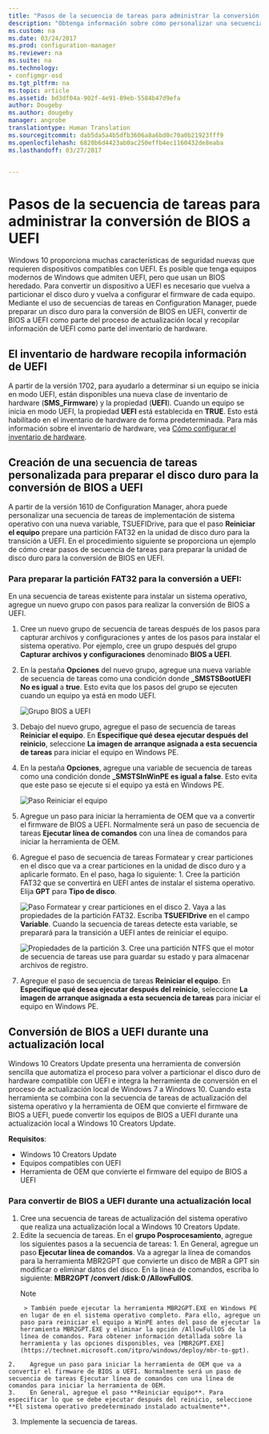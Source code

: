 ```yaml
---
title: "Pasos de la secuencia de tareas para administrar la conversión de BIOS a UEFI | Configuration Manager"
description: "Obtenga información sobre cómo personalizar una secuencia de tareas de implementación de sistema operativo para preparar una partición FAT32 para la transición a UEFI."
ms.custom: na
ms.date: 03/24/2017
ms.prod: configuration-manager
ms.reviewer: na
ms.suite: na
ms.technology:
- configmgr-osd
ms.tgt_pltfrm: na
ms.topic: article
ms.assetid: bd3df04a-902f-4e91-89eb-5584b47d9efa
author: Dougeby
ms.author: dougeby
manager: angrobe
translationtype: Human Translation
ms.sourcegitcommit: dab5da5a4b5dfb3606a8a6bd0c70a0b21923fff9
ms.openlocfilehash: 6820b6d4423ab0ac250effb4ec1160432de8eaba
ms.lasthandoff: 03/27/2017


---
```

# <a name="task-sequence-steps-to-manage-bios-to-uefi-conversion"></a>Pasos de la secuencia de tareas para administrar la conversión de BIOS a UEFI
Windows 10 proporciona muchas características de seguridad nuevas que requieren dispositivos compatibles con UEFI. Es posible que tenga equipos modernos de Windows que admiten UEFI, pero que usan un BIOS heredado. Para convertir un dispositivo a UEFI es necesario que vuelva a particionar el disco duro y vuelva a configurar el firmware de cada equipo. Mediante el uso de secuencias de tareas en Configuration Manager, puede preparar un disco duro para la conversión de BIOS en UEFI, convertir de BIOS a UEFI como parte del proceso de actualización local y recopilar información de UEFI como parte del inventario de hardware.

## <a name="hardware-inventory-collects-uefi-information"></a>El inventario de hardware recopila información de UEFI
A partir de la versión 1702, para ayudarlo a determinar si un equipo se inicia en modo UEFI, están disponibles una nueva clase de inventario de hardware (**SMS_Firmware**) y la propiedad (**UEFI**). Cuando un equipo se inicia en modo UEFI, la propiedad **UEFI** está establecida en **TRUE**. Esto está habilitado en el inventario de hardware de forma predeterminada. Para más información sobre el inventario de hardware, vea [Cómo configurar el inventario de hardware](/sccm/core/clients/manage/inventory/configure-hardware-inventory).

## <a name="create-a-custom-task-sequence-to-prepare-the-hard-drive-for-bios-to-uefi-conversion"></a>Creación de una secuencia de tareas personalizada para preparar el disco duro para la conversión de BIOS a UEFI
A partir de la versión 1610 de Configuration Manager, ahora puede personalizar una secuencia de tareas de implementación de sistema operativo con una nueva variable, TSUEFIDrive, para que el paso **Reiniciar el equipo** prepare una partición FAT32 en la unidad de disco duro para la transición a UEFI. En el procedimiento siguiente se proporciona un ejemplo de cómo crear pasos de secuencia de tareas para preparar la unidad de disco duro para la conversión de BIOS en UEFI.

### <a name="to-prepare-the-fat32-partition-for-the-conversion-to-uefi"></a>Para preparar la partición FAT32 para la conversión a UEFI:
En una secuencia de tareas existente para instalar un sistema operativo, agregue un nuevo grupo con pasos para realizar la conversión de BIOS a UEFI.

1. Cree un nuevo grupo de secuencia de tareas después de los pasos para capturar archivos y configuraciones y antes de los pasos para instalar el sistema operativo. Por ejemplo, cree un grupo después del grupo **Capturar archivos y configuraciones** denominado **BIOS a UEFI**.
2. En la pestaña **Opciones** del nuevo grupo, agregue una nueva variable de secuencia de tareas como una condición donde **_SMSTSBootUEFI** **No es igual** a **true**. Esto evita que los pasos del grupo se ejecuten cuando un equipo ya está en modo UEFI.

   ![Grupo BIOS a UEFI](../../core/get-started/media/BIOS-to-UEFI-group.png)
3. Debajo del nuevo grupo, agregue el paso de secuencia de tareas **Reiniciar el equipo**. En **Especifique qué desea ejecutar después del reinicio**, seleccione **La imagen de arranque asignada a esta secuencia de tareas** para iniciar el equipo en Windows PE.  
4. En la pestaña **Opciones**, agregue una variable de secuencia de tareas como una condición donde **_SMSTSInWinPE es igual a false**. Esto evita que este paso se ejecute si el equipo ya está en Windows PE.

    ![Paso Reiniciar el equipo](../../core/get-started/media/restart-in-windows-pe.png)
5. Agregue un paso para iniciar la herramienta de OEM que va a convertir el firmware de BIOS a UEFI. Normalmente será un paso de secuencia de tareas **Ejecutar línea de comandos** con una línea de comandos para iniciar la herramienta de OEM.
6.    Agregue el paso de secuencia de tareas Formatear y crear particiones en el disco que va a crear particiones en la unidad de disco duro y a aplicarle formato. En el paso, haga lo siguiente:
    1.    Cree la partición FAT32 que se convertirá en UEFI antes de instalar el sistema operativo. Elija **GPT** para **Tipo de disco**.

       ![Paso Formatear y crear particiones en el disco](../media/format-and-partition-disk.png)
    2.    Vaya a las propiedades de la partición FAT32. Escriba **TSUEFIDrive** en el campo **Variable**. Cuando la secuencia de tareas detecte esta variable, se preparará para la transición a UEFI antes de reiniciar el equipo.

       ![Propiedades de la partición](../../core/get-started/media/partition-properties.png)
    3. Cree una partición NTFS que el motor de secuencia de tareas use para guardar su estado y para almacenar archivos de registro.
7.    Agregue el paso de secuencia de tareas **Reiniciar el equipo**. En **Especifique qué desea ejecutar después del reinicio**, seleccione **La imagen de arranque asignada a esta secuencia de tareas** para iniciar el equipo en Windows PE.  

## <a name="convert-from-bios-to-uefi-during-an-in-place-upgrade"></a>Conversión de BIOS a UEFI durante una actualización local
Windows 10 Creators Update presenta una herramienta de conversión sencilla que automatiza el proceso para volver a particionar el disco duro de hardware compatible con UEFI e integra la herramienta de conversión en el proceso de actualización local de Windows 7 a Windows 10. Cuando esta herramienta se combina con la secuencia de tareas de actualización del sistema operativo y la herramienta de OEM que convierte el firmware de BIOS a UEFI, puede convertir los equipos de BIOS a UEFI durante una actualización local a Windows 10 Creators Update.

**Requisitos**:
- Windows 10 Creators Update
- Equipos compatibles con UEFI
- Herramienta de OEM que convierte el firmware del equipo de BIOS a UEFI

### <a name="to-convert-from-bios-to-uefi-during-an-in-place-upgrade"></a>Para convertir de BIOS a UEFI durante una actualización local
1.    Cree una secuencia de tareas de actualización del sistema operativo que realiza una actualización local a Windows 10 Creators Update.
2.    Edite la secuencia de tareas. En el **grupo Posprocesamiento**, agregue los siguientes pasos a la secuencia de tareas:
    1.    En General, agregue un paso **Ejecutar línea de comandos**. Va a agregar la línea de comandos para la herramienta MBR2GPT que convierte un disco de MBR a GPT sin modificar o eliminar datos del disco. En la línea de comandos, escriba lo siguiente: **MBR2GPT /convert /disk:0 /AllowFullOS**.
        > [!NOTE]  
           > También puede ejecutar la herramienta MBR2GPT.EXE en Windows PE en lugar de en el sistema operativo completo. Para ello, agregue un paso para reiniciar el equipo a WinPE antes del paso de ejecutar la herramienta MBR2GPT.EXE y eliminar la opción /AllowFullOS de la línea de comandos. Para obtener información detallada sobre la herramienta y las opciones disponibles, vea [MBR2GPT.EXE](https://technet.microsoft.com/itpro/windows/deploy/mbr-to-gpt).

    2.    Agregue un paso para iniciar la herramienta de OEM que va a convertir el firmware de BIOS a UEFI. Normalmente será un paso de secuencia de tareas Ejecutar línea de comandos con una línea de comandos para iniciar la herramienta de OEM.
    3.    En General, agregue el paso **Reiniciar equipo**. Para especificar lo que se debe ejecutar después del reinicio, seleccione **El sistema operativo predeterminado instalado actualmente**.
3.    Implemente la secuencia de tareas.

